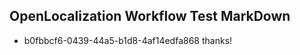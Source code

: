 ## OpenLocalization Workflow Test MarkDown
* b0fbbcf6-0439-44a5-b1d8-4af14edfa868 thanks!

<!--HONumber=Aug16_HO4-->


